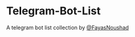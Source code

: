 # Telegram-Bot-List

A telegram bot list collection by [@FayasNoushad](https://github.com/FayasNoushad)
